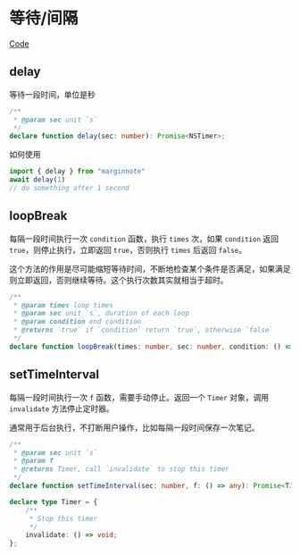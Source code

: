 # 等待/间隔
[Code](https://github.com/ourongxing/ohmymn/blob/main/packages/api/src/high-level/delay.ts)

## delay
等待一段时间，单位是秒
```ts
/**
 * @param sec unit `s`
 */
declare function delay(sec: number): Promise<NSTimer>;
```

如何使用
```ts
import { delay } from "marginnote"
await delay(1)
// do something after 1 second
```

## loopBreak
每隔一段时间执行一次 `condition` 函数，执行 `times` 次，如果 `condition` 返回 `true`，则停止执行，立即返回 `true`，否则执行 `times` 后返回 `false`。

这个方法的作用是尽可能缩短等待时间，不断地检查某个条件是否满足，如果满足则立即返回，否则继续等待。这个执行次数其实就相当于超时。

```ts
/**
 * @param times loop times
 * @param sec unit `s`, duration of each loop
 * @param condition end condition
 * @returns `true` if `condition` return `true`, otherwise `false`
 */
declare function loopBreak(times: number, sec: number, condition: () => boolean): Promise<boolean>;
```

## setTimeInterval
每隔一段时间执行一次 `f` 函数，需要手动停止。返回一个 `Timer` 对象，调用 `invalidate` 方法停止定时器。

通常用于后台执行，不打断用户操作，比如每隔一段时间保存一次笔记。
```ts
/**
 * @param sec unit `s`
 * @param f
 * @returns Timer, call `invalidate` to stop this timer
 */
declare function setTimeInterval(sec: number, f: () => any): Promise<Timer>;

declare type Timer = {
    /**
     * Stop this timer
     */
    invalidate: () => void;
};
```
